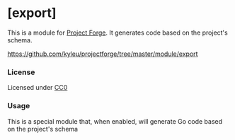 # [export]

This is a module for [Project Forge](https://projectforge.dev). It generates code based on the project's schema.

https://github.com/kyleu/projectforge/tree/master/module/export

### License

Licensed under [CC0](https://creativecommons.org/share-your-work/public-domain/cc0)

### Usage

This is a special module that, when enabled, will generate Go code based on the project's schema
